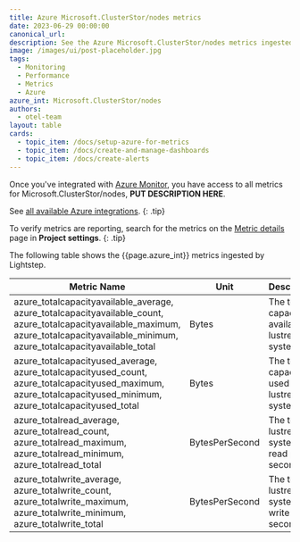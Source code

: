 ```yaml
---
title: Azure Microsoft.ClusterStor/nodes metrics
date: 2023-06-29 00:00:00
canonical_url:
description: See the Azure Microsoft.ClusterStor/nodes metrics ingested by Lightstep Observability
image: /images/ui/post-placeholder.jpg
tags:
  - Monitoring
  - Performance
  - Metrics
  - Azure
azure_int: Microsoft.ClusterStor/nodes
authors:
  - otel-team
layout: table
cards:
  - topic_item: /docs/setup-azure-for-metrics
  - topic_item: /docs/create-and-manage-dashboards
  - topic_item: /docs/create-alerts
---
```

Once you've integrated with [Azure Monitor](/docs/setup-azure-for-metrics), you have access to all metrics for Microsoft.ClusterStor/nodes, **PUT DESCRIPTION HERE**. 

See [all available Azure integrations](/docs/azure-metrics).
{: .tip}

To verify metrics are reporting, search for the metrics on the [Metric details](/docs/manage-metric-details) page in **Project settings**.
{: .tip}

The following table shows the {{page.azure_int}} metrics ingested by Lightstep.
<table class="table-aws">
<colgroup><col span="1" style="width: 35%;" /><col span="1" style="width: 15%;" /><col span="1" style="width: 35%;" /></colgroup>
  <thead>
    <th>Metric Name</th>
    <th>Unit</th>
    <th>Description</th>
  </thead>
  <tr>
    <td>azure_totalcapacityavailable_average, azure_totalcapacityavailable_count, azure_totalcapacityavailable_maximum, azure_totalcapacityavailable_minimum, azure_totalcapacityavailable_total</td>
    <td>Bytes</td>
    <td>The total capacity available in lustre file system</td>
  </tr>
  <tr>
    <td>azure_totalcapacityused_average, azure_totalcapacityused_count, azure_totalcapacityused_maximum, azure_totalcapacityused_minimum, azure_totalcapacityused_total</td>
    <td>Bytes</td>
    <td>The total capacity used in lustre file system</td>
  </tr>
  <tr>
    <td>azure_totalread_average, azure_totalread_count, azure_totalread_maximum, azure_totalread_minimum, azure_totalread_total</td>
    <td>BytesPerSecond</td>
    <td>The total lustre file system read per second</td>
  </tr>
  <tr>
    <td>azure_totalwrite_average, azure_totalwrite_count, azure_totalwrite_maximum, azure_totalwrite_minimum, azure_totalwrite_total</td>
    <td>BytesPerSecond</td>
    <td>The total lustre file system write per second</td>
  </tr>
</table>
